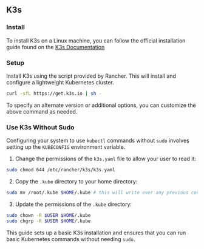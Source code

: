 ## K3s

### Install
To install K3s on a Linux machine, you can follow the official installation guide found on the [K3s Documentation](https://docs.k3s.io/)

### Setup
Install K3s using the script provided by Rancher. This will install and configure a lightweight Kubernetes cluster.

```bash
curl -sfL https://get.k3s.io | sh -
```

To specify an alternate version or additional options, you can customize the above command as needed.

### Use K3s Without Sudo
Configuring your system to use `kubectl` commands without `sudo` involves setting up the `KUBECONFIG` environment variable.

1. Change the permissions of the `k3s.yaml` file to allow your user to read it:
```bash
sudo chmod 644 /etc/rancher/k3s/k3s.yaml
```

2. Copy the `.kube` directory to your home directory:
```bash
sudo mv /root/.kube $HOME/.kube # this will write over any previous configuration
```

3. Update the permissions of the `.kube` directory:
```bash
sudo chown -R $USER $HOME/.kube
sudo chgrp -R $USER $HOME/.kube
```

This guide sets up a basic K3s installation and ensures that you can run basic Kubernetes commands without needing `sudo`.

